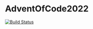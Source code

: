 # AdventOfCode2022

[![Build Status](https://github.com/nsgrantham/AdventOfCode2022.jl/actions/workflows/CI.yml/badge.svg?branch=main)](https://github.com/nsgrantham/AdventOfCode2022.jl/actions/workflows/CI.yml?query=branch%3Amain)
